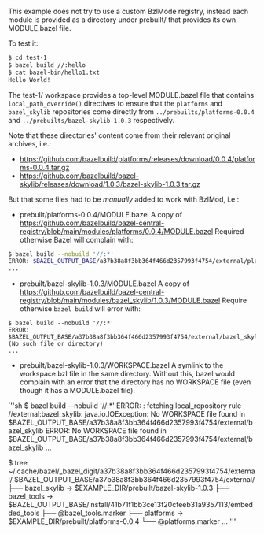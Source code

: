 This example does not try to use a custom BzlMode registry, instead each module
is provided as a directory under prebuilt/ that provides its own MODULE.bazel
file.

To test it:

```sh
$ cd test-1
$ bazel build //:hello
$ cat bazel-bin/hello1.txt
Hello World!
```

The test-1/ workspace provides a top-level MODULE.bazel file that contains
`local_path_override()` directives to ensure that the `platforms` and
`bazel_skylib` repositories come directly from `../prebuilts/platforms-0.0.4` and
`../prebuilts/bazel-skylib-1.0.3` respectively.

Note that these directories' content come from their relevant original archives, i.e.:

- https://github.com/bazelbuild/platforms/releases/download/0.0.4/platforms-0.0.4.tar.gz
- https://github.com/bazelbuild/bazel-skylib/releases/download/1.0.3/bazel-skylib-1.0.3.tar.gz

But that some files had to be *manually* added to work with BzlMod, i.e.:

- prebuilt/platforms-0.0.4/MODULE.bazel
  A copy of https://github.com/bazelbuild/bazel-central-registry/blob/main/modules/platforms/0.0.4/MODULE.bazel
  Required otherwise Bazel will complain with:

```sh
$ bazel build --nobuild '//:*'
ERROR: $BAZEL_OUTPUT_BASE/a37b38a8f3bb364f466d2357993f4754/external/platforms/MODULE.bazel (No such file or directory)
...
```

- prebuilt/bazel-skylib-1.0.3/MODULE.bazel
  A copy of https://github.com/bazelbuild/bazel-central-registry/blob/main/modules/bazel_skylib/1.0.3/MODULE.bazel
  Require otherwise `bazel build` will error with:

```
$ bazel build --nobuild '//:*'
ERROR: $BAZEL_OUTPUT_BASE/a37b38a8f3bb364f466d2357993f4754/external/bazel_skylib/MODULE.bazel (No such file or directory)
...
```

- prebuilt/bazel-skylib-1.0.3/WORKSPACE.bazel
  A symlink to the workspace.bzl file in the same directory. Without this, bazel would complain with
  an error that the directory has no WORKSPACE file (even though it has a MODULE.bazel file).

´''sh
$ bazel build --nobuild '//:*'
ERROR: <builtin>: fetching local_repository rule //external:bazel_skylib: java.io.IOException: No WORKSPACE file found in $BAZEL_OUTPUT_BASE/a37b38a8f3bb364f466d2357993f4754/external/bazel_skylib
ERROR: No WORKSPACE file found in $BAZEL_OUTPUT_BASE/a37b38a8f3bb364f466d2357993f4754/external/bazel_skylib
...

$ tree ~/.cache/bazel/_bazel_digit/a37b38a8f3bb364f466d2357993f4754/external/
$BAZEL_OUTPUT_BASE/a37b38a8f3bb364f466d2357993f4754/external/
├── bazel_skylib -> $EXAMPLE_DIR/prebuilt/bazel-skylib-1.0.3
├── bazel_tools -> $BAZEL_OUTPUT_BASE/install/41b71f1bb3ce13f20cfeeb31a9357113/embedded_tools
├── @bazel_tools.marker
├── platforms -> $EXAMPLE_DIR/prebuilt/platforms-0.0.4
└── @platforms.marker
...
'''
